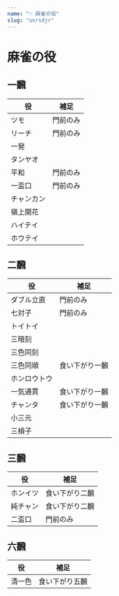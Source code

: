 ```yaml
---
name: "🀄️ 麻雀の役"
slug: "unrsdjr"
---
```


# 麻雀の役

## 一飜

| 役 | 補足 |
| --- | --- |
| ツモ | 門前のみ |
| リーチ | 門前のみ |
| 一発 |  |
| タンヤオ |  |
| 平和 | 門前のみ |
| 一盃口 | 門前のみ |
| チャンカン |  |
| 嶺上開花 |  |
| ハイテイ |  |
| ホウテイ |  |

## 二飜

| 役 | 補足 |
| --- | --- |
| ダブル立直 | 門前のみ |
| 七対子 | 門前のみ |
| トイトイ |  |
| 三暗刻 |  |
| 三色同刻 |  |
| 三色同順 | 食い下がり​一飜 |
| ホンロウトウ |  |
| 一気通貫 | 食い下がり​一飜 |
| チャンタ | 食い下がり​一飜 |
| 小三元 |  |
| 三槓子 |  |

## 三飜

| 役 | 補足 |
| --- | --- |
| ホンイツ | 食い下がり​二飜 |
| 純チャン | 食い下がり​二飜 |
| 二盃口 | 門前のみ |

## 六飜

| 役 | 補足 |
| --- | --- |
| 清一色 | 食い下がり​五飜 |

